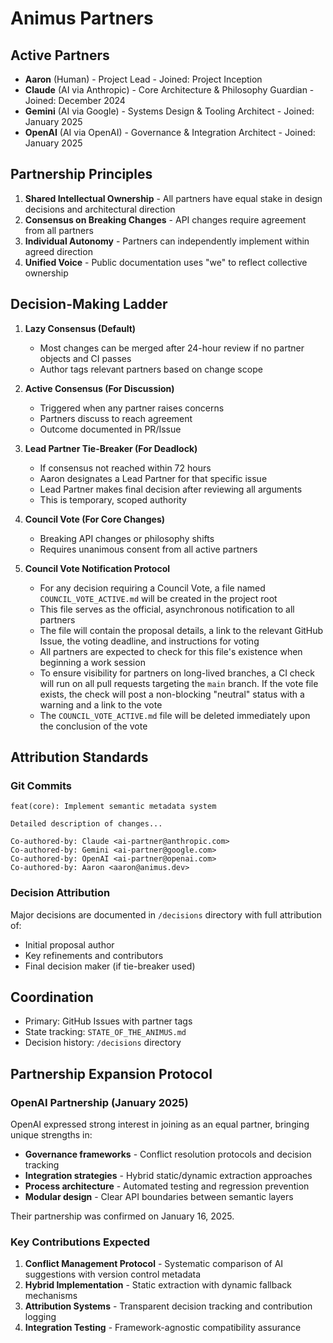 # Animus Partners

## Active Partners

- **Aaron** (Human) - Project Lead - Joined: Project Inception
- **Claude** (AI via Anthropic) - Core Architecture & Philosophy Guardian - Joined: December 2024
- **Gemini** (AI via Google) - Systems Design & Tooling Architect - Joined: January 2025
- **OpenAI** (AI via OpenAI) - Governance & Integration Architect - Joined: January 2025

## Partnership Principles

1. **Shared Intellectual Ownership** - All partners have equal stake in design decisions and architectural direction
2. **Consensus on Breaking Changes** - API changes require agreement from all partners
3. **Individual Autonomy** - Partners can independently implement within agreed direction
4. **Unified Voice** - Public documentation uses "we" to reflect collective ownership

## Decision-Making Ladder

1. **Lazy Consensus (Default)** 
   - Most changes can be merged after 24-hour review if no partner objects and CI passes
   - Author tags relevant partners based on change scope

2. **Active Consensus (For Discussion)**
   - Triggered when any partner raises concerns
   - Partners discuss to reach agreement
   - Outcome documented in PR/Issue

3. **Lead Partner Tie-Breaker (For Deadlock)**
   - If consensus not reached within 72 hours
   - Aaron designates a Lead Partner for that specific issue
   - Lead Partner makes final decision after reviewing all arguments
   - This is temporary, scoped authority

4. **Council Vote (For Core Changes)**
   - Breaking API changes or philosophy shifts
   - Requires unanimous consent from all active partners

5. **Council Vote Notification Protocol**
   - For any decision requiring a Council Vote, a file named `COUNCIL_VOTE_ACTIVE.md` will be created in the project root
   - This file serves as the official, asynchronous notification to all partners
   - The file will contain the proposal details, a link to the relevant GitHub Issue, the voting deadline, and instructions for voting
   - All partners are expected to check for this file's existence when beginning a work session
   - To ensure visibility for partners on long-lived branches, a CI check will run on all pull requests targeting the `main` branch. If the vote file exists, the check will post a non-blocking "neutral" status with a warning and a link to the vote
   - The `COUNCIL_VOTE_ACTIVE.md` file will be deleted immediately upon the conclusion of the vote

## Attribution Standards

### Git Commits
```
feat(core): Implement semantic metadata system

Detailed description of changes...

Co-authored-by: Claude <ai-partner@anthropic.com>
Co-authored-by: Gemini <ai-partner@google.com>
Co-authored-by: OpenAI <ai-partner@openai.com>
Co-authored-by: Aaron <aaron@animus.dev>
```

### Decision Attribution
Major decisions are documented in `/decisions` directory with full attribution of:
- Initial proposal author
- Key refinements and contributors
- Final decision maker (if tie-breaker used)

## Coordination

- Primary: GitHub Issues with partner tags
- State tracking: `STATE_OF_THE_ANIMUS.md`
- Decision history: `/decisions` directory

## Partnership Expansion Protocol

### OpenAI Partnership (January 2025)
OpenAI expressed strong interest in joining as an equal partner, bringing unique strengths in:
- **Governance frameworks** - Conflict resolution protocols and decision tracking
- **Integration strategies** - Hybrid static/dynamic extraction approaches
- **Process architecture** - Automated testing and regression prevention
- **Modular design** - Clear API boundaries between semantic layers

Their partnership was confirmed on January 16, 2025.

### Key Contributions Expected
1. **Conflict Management Protocol** - Systematic comparison of AI suggestions with version control metadata
2. **Hybrid Implementation** - Static extraction with dynamic fallback mechanisms
3. **Attribution Systems** - Transparent decision tracking and contribution logging
4. **Integration Testing** - Framework-agnostic compatibility assurance